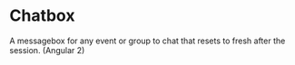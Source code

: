 # Chatbox
A messagebox for any event or group to chat that resets to fresh after the session. (Angular 2)
